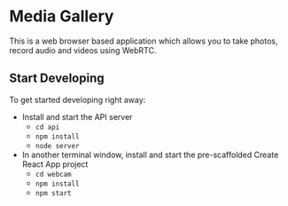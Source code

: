 # Media Gallery

This is a web browser based application which allows you to take photos, record audio and videos using WebRTC.

## Start Developing

To get started developing right away:

* Install and start the API server
    - `cd api`
    - `npm install`
    - `node server`
* In another terminal window, install and start the pre-scaffolded Create React App project
    - `cd webcam`
    - `npm install`
    - `npm start`
